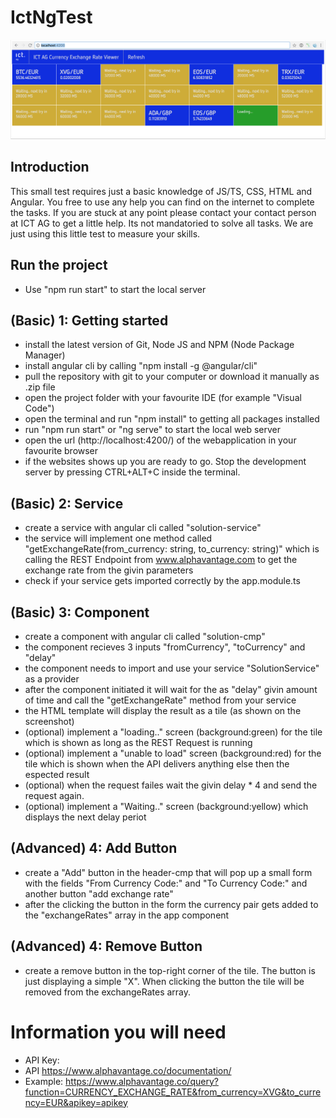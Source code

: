 # IctNgTest
![alt text](https://raw.githubusercontent.com/ICTTrier/ICT.Ng.Assesment.Test/master/ictngtest.png)
## Introduction
This small test requires just a basic knowledge of JS/TS, CSS, HTML and Angular.
You free to use any help you can find on the internet to complete the tasks.
If you are stuck at any point please contact your contact person at ICT AG to get a little help.
Its not mandatoried to solve all tasks. We are just using this little test to measure your skills.
## Run the project
- Use "npm run start" to start the local server
## (Basic) 1: Getting started
- install the latest version of Git, Node JS and NPM (Node Package Manager)
- install angular cli by calling "npm install -g @angular/cli"
- pull the repository with git to your computer or download it manually as .zip file
- open the project folder with your favourite IDE (for example "Visual Code")
- open the terminal and run "npm install" to getting all packages installed
- run "npm run start" or "ng serve" to start the local web server
- open the url (http://localhost:4200/) of the webapplication in your favourite browser
- if the websites shows up you are ready to go. Stop the development server by pressing CTRL+ALT+C inside the terminal.
## (Basic) 2: Service
- create a service with angular cli called "solution-service"
- the service will implement one method called "getExchangeRate(from_currency: string, to_currency: string)" which is calling the REST Endpoint from www.alphavantage.com to get the exchange rate from the givin parameters
- check if your service gets imported correctly by the app.module.ts
## (Basic) 3: Component
- create a component with angular cli called "solution-cmp"
- the component recieves 3 inputs "fromCurrency", "toCurrency" and "delay"
- the component needs to import and use your service "SolutionService" as a provider
- after the component initiated it will wait for the as "delay" givin amount of time and call the "getExchangeRate" method from your service
- the HTML template will display the result as a tile (as shown on the screenshot)
- (optional) implement a "loading.." screen (background:green) for the tile which is shown as long as the REST Request is running
- (optional) implement a "unable to load" screen (background:red) for the tile which is shown when the API delivers anything else then the espected result
- (optional) when the request failes wait the givin delay * 4 and send the request again.
- (optional) implement a "Waiting.." screen (background:yellow) which displays the next delay periot
## (Advanced) 4: Add Button
- create a "Add" button in the header-cmp that will pop up a small form with the fields "From Currency Code:" and "To Currency Code:" and another button "add exchange rate"
- after the clicking the button in the form the currency pair gets added to the "exchangeRates" array in the app component
## (Advanced) 4: Remove Button
- create a remove button in the top-right corner of the tile. The button is just displaying a simple "X". When clicking the button the tile will be removed from the exchangeRates array.
# Information you will need
- API Key: 
- API https://www.alphavantage.co/documentation/
- Example: https://www.alphavantage.co/query?function=CURRENCY_EXCHANGE_RATE&from_currency=XVG&to_currency=EUR&apikey=apikey
